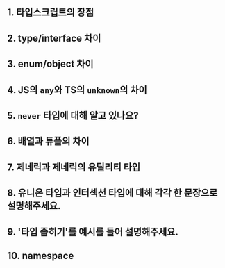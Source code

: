 ## 1. 타입스크립트의 장점

## 2. type/interface 차이

## 3. enum/object 차이

## 4. JS의 `any`와 TS의 `unknown`의 차이

## 5. `never` 타입에 대해 알고 있나요?

## 6. 배열과 튜플의 차이

## 7. 제네릭과 제네릭의 유틸리티 타입

## 8. 유니온 타입과 인터섹션 타입에 대해 각각 한 문장으로 설명해주세요.

## 9. '타입 좁히기'를 예시를 들어 설명해주세요.

## 10. namespace
